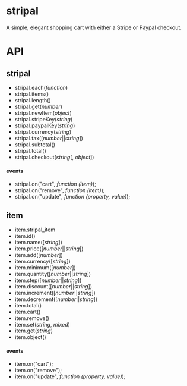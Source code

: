 stripal
=======

A simple, elegant shopping cart with either a Stripe or Paypal checkout.

# API
## stripal
- stripal.each(_function_)
- stripal.items()
- stripal.length()
- stripal.get(_number_)
- stripal.newItem(_object_)
- stripal.stripeKey(_string_)
- stripal.paypalKey(_string_)
- stripal.currency(_string_)
- stripal.tax([_number_||_string_])
- stripal.subtotal()
- stripal.total()
- stripal.checkout(_string_[, _object_])
#### events
- stripal.on("cart", _function (item)_);
- stripal.on("remove", _function (item)_);
- stripal.on("update", _function (property, value)_);

## item
- item.stripal_item
- item.id()
- item.name([_string_])
- item.price([_number_||_string_])
- item.add([_number_])
- item.currency([_string_])
- item.minimum([_number_])
- item.quantity([_number_||_string_])
- item.step([_number_||_string_])
- item.discount([_number_||_string_])
- item.increment([_number_||_string_])
- item.decrement([_number_||_string_])
- item.total()
- item.cart()
- item.remove()
- item.set(_string_, _mixed_)
- item.get(_string_)
- item.object()
#### events
- item.on("cart");
- item.on("remove");
- item.on("update", _function (property, value)_);
